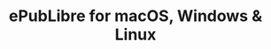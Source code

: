 ---
name: ePubLibre
url: 'https://www.epublibre.org'
category: Books
title: 'ePubLibre for macOS, Windows & Linux'
key: epublibre

---